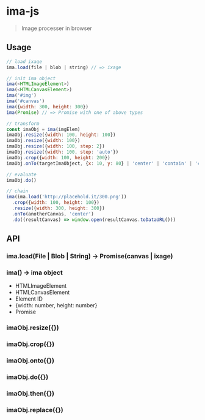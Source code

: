 # ima-js
> Image processer in browser

## Usage
```js
// load ixage
ima.load(file | blob | string) // => ixage

// init ima object
ima(<HTMLImageElement>)
ima(<HTMLCanvasElement>)
ima('#img')
ima('#canvas')
ima({width: 300, height: 300})
ima(Promise) // => Promise with one of above types

// transform
const imaObj = ima(imgElem)
imaObj.resize({width: 100, height: 100})
imaObj.resize({width: 100})
imaObj.resize({width: 100, step: 2})
imaObj.resize({width: 100, step: 'auto'})
imaObj.crop({width: 100, height: 200})
imaObj.onTo(targetImaObject, {x: 10, y: 80} | 'center' | 'contain' | 'cover' )

// evaluate
imaObj.do()

// chain
ima(ima.load('http://placehold.it/300.png'))
  .crop({width: 100, height: 100})
  .resize({width: 300, height: 300})
  .onTo(anotherCanvas, 'center')
  .do((resultCanvas) => window.open(resultCanvas.toDataURL()))
```

## API

### ima.load(File | Blob | String) -> Promise(canvas | ixage)
### ima() -> ima object
- HTMLImageElement
- HTMLCanvasElement
- Element ID
- {width: number, height: number}
- Promise

### imaObj.resize({})
### imaObj.crop({})
### imaObj.onto({})
### imaObj.do({})
### imaObj.then({})
### imaObj.replace({})

